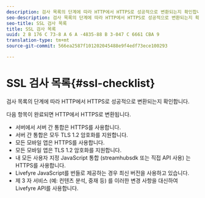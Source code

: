 ```yaml
---
description: 검사 목록의 단계에 따라 HTTP에서 HTTPS로 성공적으로 변환되는지 확인합니다.
seo-description: 검사 목록의 단계에 따라 HTTP에서 HTTPS로 성공적으로 변환되는지 확인합니다.
seo-title: SSL 검사 목록
title: SSL 검사 목록
uuid: 2 B 176 C 73-8 A 6 A -4835-88 B 3-047 C 6661 CBA 9
translation-type: tm+mt
source-git-commit: 566ea2587f101202045488e9f4edf73ece100293

---
```



# SSL 검사 목록{#ssl-checklist}

검사 목록의 단계에 따라 HTTP에서 HTTPS로 성공적으로 변환되는지 확인합니다.

다음 항목이 완료되면 HTTP에서 HTTPS로 변환됩니다.

* 서버에서 서버 간 통합은 HTTPS를 사용합니다.
* 서버 간 통합은 모두 TLS 1.2 암호화를 지원합니다.
* 모든 모바일 앱은 HTTPS를 사용합니다.
* 모든 모바일 앱은 TLS 1.2 암호화를 지원합니다.
* 내 모든 사용자 지정 JavaScript 통합 (streamhubsdk 또는 직접 API 사용) 는 HTTPS를 사용합니다.
* Livefyre JavaScript를 번들로 제공하는 경우 최신 버전을 사용하고 있습니다.
* 제 3 자 서비스 (예: 컨텐츠 분석, 중재 등) 를 이러한 변경 사항을 대신하여 Livefyre API를 사용합니다.

